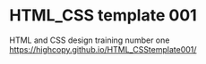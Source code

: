 # HTML_CSS template 001
HTML and CSS design training number one
https://highcopy.github.io/HTML_CSStemplate001/
